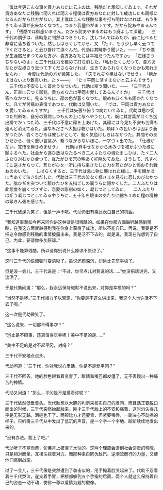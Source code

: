「僕は今更こんな事を貴方あなたに云ふのは、残酷だと承知してゐます。それが貴方あなたに残酷に聞えれば聞える程僕は貴方あなたに対して成功したも同様になるんだから仕方がない。其上僕はこんな残酷な事を打ち明けなければ、もう生きてゐる事が出来なくなつた。つまり我儘わがまゝです。だから詫あやまるんです」
「残酷では御座いません。だから詫あやまるのはもう廃よして頂戴」
　三千代の調子は、此時急に判然はつきりした。沈しづんではゐたが、前に比べると非常に落ち着ついた。然ししばらくしてから、又
「たゞ、もう少し早く云つて下くださると」と云ひ掛けて涙ぐんだ。代助は其時斯う聞いた。――
「ぢや僕が生涯黙だまつてゐた方が、貴方あなたには幸福だつたんですか」
「左様さうぢやないのよ」と三千代は力を籠めて打ち消した。「私わたくしだつて、貴方あなたが左様さう云つて下くださらなければ、生きてゐられなくなつたかも知れませんわ」
　今度は代助の方が微笑した。
「夫それぢや構はないでせう」
「構かまはないより難有いわ。たゞ――」
「たゞ平岡に済すまないと云ふんでせう」
　三千代は不安らしく首肯うなづいた。代助は斯う聞いた。――
「三千代さん、正直に云つて御覧。貴方あなたは平岡を愛してゐるんですか」
　三千代は答へなかつた。見るうちに、顔の色が蒼くなつた。眼めも口くちも固かたくなつた。凡てが苦痛の表情であつた。代助は又聞いた。
「では、平岡は貴方あなたを愛してゐるんですか」
　三千代は矢張り俯うつ向むいてゐた。代助は思ひ切つた判断を、自分の質問しつもんの上に与へやうとして、既に其言葉が口くち迄出掛でかゝつた時、三千代は不意に顔を上あげた。其顔には今見た不安も苦痛も殆んど消えてゐた。涙なみださへ大抵は乾かはいた。頬ほゝの色いろは固より蒼かつたが、唇くちびるは確しかとして、動く気色けしきはなかつた。其間そのあひだから、低く重い言葉が、繋つながらない様に、一字づゝ出でた。
「仕様がない。覚悟を極きめませう」
　代助は脊中せなかから水みづを被かぶつた様に顫ふるへた。社会から逐ひ放はなたるべき二人ふたりの魂たましひは、たゞ二人ふたり対むかひ合つて、互たがひを穴の明あく程眺めてゐた。さうして、凡すべてに逆さからつて、互たがひを一所に持ち来きたした力を互たがひと怖おそれ戦おののいた。
　しばらくすると、三千代は急に物に襲はれた様に、手を顔かほに当あてて泣き出だした。代助は三千代の泣なく様さまを見るに忍しのびなかつた。肱ひぢを突ついて額ひたひを五指ごしの裏うらに隠かくした。二人ふたりは此態度を崩くづさずに、恋愛の彫刻の如く、凝じつとしてゐた。
　二人ふたりは斯う凝じつとしてゐる中うちに、五十年を眼まのあたりに縮ちゞめた程の精神の緊きん張を感じた。

三千代破涕为笑了，但是一声不吭。代助仍旧有乘此表白自己的机会。

“我知道事至如今再来同你讲这种话是很残酷的。如果在你那方面越听越感到残酷，在我这方面就越感到我在你身上获得了成功，所以不能自已。再说，我要是不把这令你感到残酷的事情披露出来，我是活不下去的。就是说，我现在光想到了自己。为此，要请你多加原谅。”

“这事不能算残酷，所以请你别说什么原谅不原谅了。”

这时三千代的语调顿时变清晰了。虽说还颇深沉，却远比先前平稳了。

但是没一会儿，三千代说道：“不过，你早点儿对我说的话……”她没把话说完，又流泪了。

于是代助问道：“那么，我永远保持缄默不说出来，对你是幸福的吗？”

“当然不是啰。”三千代竭力予以否定，“你要是不这么讲出来，我这个人也许活不下去了呢。”

这一次是代助微笑了。

“这么说来，一切都不碍事啰？”

“岂止是不碍事，还真值得庆幸呢！美中不足的是……”

“美中不足的是对不起平冈，对吗？”

三千代不安地点点头。

代助问道：“三千代，你对我说心里话，你是不是爱平冈？”

三千代不回答。她的脸色眼看着变青了，眼睛和嘴巴都发僵了，无不表现出一种痛苦的神情。

代助又问道：“那么，平冈是不是爱着你呢？”

三千代依然低垂着头。当代助想以大胆的判断来核实自己的发问，而且话正要脱口而出的时候，三千代突然抬起脸来。刚才三千代脸上的不安和痛苦，这时消失得几乎是无影无踪，泪迹也干了。两颊比方才还要青，但紧要嘴唇，一副决心不动摇的样子。只听得三千代从中发出了低沉的声音，是一个字一个字地、断断续续地发出来的。

“没有办法。豁上了吧。”

代助听了不寒而栗，仿佛背上被浇了水似的。这两个理应会遭到社会谴责的魂魄，只是相对而坐，互相注视着对方。而那种来自同仇敌忾、逆潮流而行的力量，又使他们感到战栗。

过了一会儿，三千代像是突然遭到了袭击似的，用手掩着脸哭起来了。代助不忍看着三千代哭泣，遂支着手臂，把额部躲到五个手指的后面。两个人就这么保持着自己的姿态一动不动，仿佛一尊以爱情为题的塑像。
